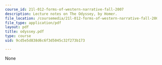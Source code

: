 ```yaml
---
course_id: 21l-012-forms-of-western-narrative-fall-2007
description: Lecture notes on The Odyssey, by Homer.
file_location: /coursemedia/21l-012-forms-of-western-narrative-fall-2007/9cd5e5d838d6c6f3d5045c32f273b173_odyssey.pdf
file_type: application/pdf
layout: pdf
title: odyssey.pdf
type: course
uid: 9cd5e5d838d6c6f3d5045c32f273b173

---
```

None